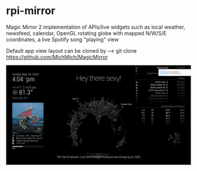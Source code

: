 # rpi-mirror
Magic Mirror 2 implementation of APIs/live widgets such as local weather, newsfeed, calendar, OpenGL rotating globe with mapped N/W/S/E coordinates, a live Spotify song "playing" view

Default app view layout can be cloned by --> git clone https://github.com/MichMich/MagicMirror

![](appview.png)
